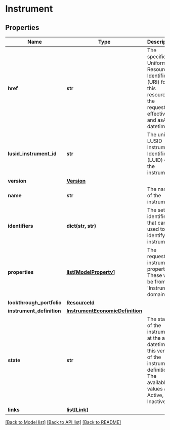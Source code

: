 # Instrument

## Properties
Name | Type | Description | Notes
------------ | ------------- | ------------- | -------------
**href** | **str** | The specific Uniform Resource Identifier (URI) for this resource at the requested effective and asAt datetime. | [optional] 
**lusid_instrument_id** | **str** | The unique LUSID Instrument Identifier (LUID) of the instrument. | 
**version** | [**Version**](Version.md) |  | 
**name** | **str** | The name of the instrument. | 
**identifiers** | **dict(str, str)** | The set of identifiers that can be used to identify the instrument. | 
**properties** | [**list[ModelProperty]**](ModelProperty.md) | The requested instrument properties. These will be from the &#39;Instrument&#39; domain. | [optional] 
**lookthrough_portfolio** | [**ResourceId**](ResourceId.md) |  | [optional] 
**instrument_definition** | [**InstrumentEconomicDefinition**](InstrumentEconomicDefinition.md) |  | [optional] 
**state** | **str** | The state of of the instrument at the asAt datetime of this version of the instrument definition. The available values are: Active, Inactive | 
**links** | [**list[Link]**](Link.md) |  | [optional] 

[[Back to Model list]](../README.md#documentation-for-models) [[Back to API list]](../README.md#documentation-for-api-endpoints) [[Back to README]](../README.md)



